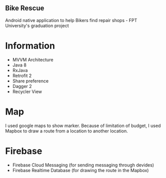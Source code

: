 ## Bike Rescue
Android native application to help Bikers find repair shops - FPT University's graduation project

# Information
- MVVM Architecture
- Java 8
- RxJava
- Retrofit 2
- Share preference
- Dagger 2
- Recycler View

# Map
I used google maps to show marker. Because of limitation of budget, I used Mapbox to draw a route from a location to another location.

# Firebase
- Firebase Cloud Messaging (for sending messaging through devides) 
- Firebase Realtime Database (for drawing the route in the Mapbox)
